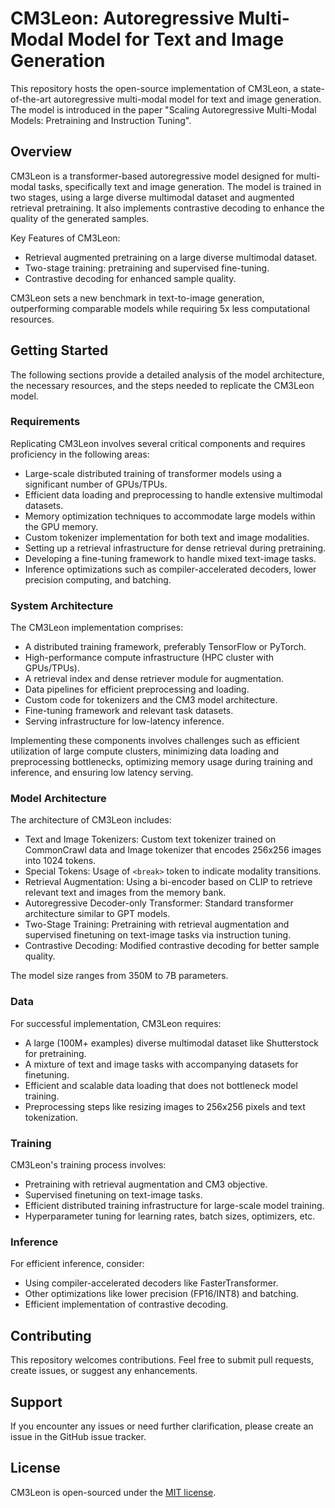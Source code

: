 # CM3Leon: Autoregressive Multi-Modal Model for Text and Image Generation

This repository hosts the open-source implementation of CM3Leon, a state-of-the-art autoregressive multi-modal model for text and image generation. The model is introduced in the paper "Scaling Autoregressive Multi-Modal Models: Pretraining and Instruction Tuning".

## Overview

CM3Leon is a transformer-based autoregressive model designed for multi-modal tasks, specifically text and image generation. The model is trained in two stages, using a large diverse multimodal dataset and augmented retrieval pretraining. It also implements contrastive decoding to enhance the quality of the generated samples.

Key Features of CM3Leon:

- Retrieval augmented pretraining on a large diverse multimodal dataset.
- Two-stage training: pretraining and supervised fine-tuning.
- Contrastive decoding for enhanced sample quality.

CM3Leon sets a new benchmark in text-to-image generation, outperforming comparable models while requiring 5x less computational resources.

## Getting Started

The following sections provide a detailed analysis of the model architecture, the necessary resources, and the steps needed to replicate the CM3Leon model.

### Requirements

Replicating CM3Leon involves several critical components and requires proficiency in the following areas:

- Large-scale distributed training of transformer models using a significant number of GPUs/TPUs.
- Efficient data loading and preprocessing to handle extensive multimodal datasets.
- Memory optimization techniques to accommodate large models within the GPU memory.
- Custom tokenizer implementation for both text and image modalities.
- Setting up a retrieval infrastructure for dense retrieval during pretraining.
- Developing a fine-tuning framework to handle mixed text-image tasks.
- Inference optimizations such as compiler-accelerated decoders, lower precision computing, and batching.

### System Architecture

The CM3Leon implementation comprises:

- A distributed training framework, preferably TensorFlow or PyTorch.
- High-performance compute infrastructure (HPC cluster with GPUs/TPUs).
- A retrieval index and dense retriever module for augmentation.
- Data pipelines for efficient preprocessing and loading.
- Custom code for tokenizers and the CM3 model architecture.
- Fine-tuning framework and relevant task datasets.
- Serving infrastructure for low-latency inference.

Implementing these components involves challenges such as efficient utilization of large compute clusters, minimizing data loading and preprocessing bottlenecks, optimizing memory usage during training and inference, and ensuring low latency serving.

### Model Architecture

The architecture of CM3Leon includes:

- Text and Image Tokenizers: Custom text tokenizer trained on CommonCrawl data and Image tokenizer that encodes 256x256 images into 1024 tokens.
- Special Tokens: Usage of `<break>` token to indicate modality transitions.
- Retrieval Augmentation: Using a bi-encoder based on CLIP to retrieve relevant text and images from the memory bank.
- Autoregressive Decoder-only Transformer: Standard transformer architecture similar to GPT models.
- Two-Stage Training: Pretraining with retrieval augmentation and supervised finetuning on text-image tasks via instruction tuning.
- Contrastive Decoding: Modified contrastive decoding for better sample quality.

The model size ranges from 350M to 7B parameters.

### Data 

For successful implementation, CM3Leon requires:

- A large (100M+ examples) diverse multimodal dataset like Shutterstock for pretraining.
- A mixture of text and image tasks with accompanying datasets for finetuning.
- Efficient and scalable data loading that does not bottleneck model training.
- Preprocessing steps like resizing images to 256x256 pixels and text tokenization.

### Training

CM3Leon's training process involves:

- Pretraining with retrieval augmentation and CM3 objective.
- Supervised finetuning on text-image tasks.
- Efficient distributed training infrastructure for large-scale model training.
- Hyperparameter tuning for learning rates, batch sizes, optimizers, etc.

### Inference

For efficient inference, consider:

- Using compiler-accelerated decoders like FasterTransformer.
- Other optimizations like lower precision (FP16/INT8) and batching.
- Efficient implementation of contrastive decoding.

## Contributing

This repository welcomes contributions. Feel free to submit pull requests, create issues, or suggest any enhancements.

## Support

If you encounter any issues or need further clarification, please create an issue in the GitHub issue tracker.

## License

CM3Leon is open-sourced under the [MIT license](LICENSE).

